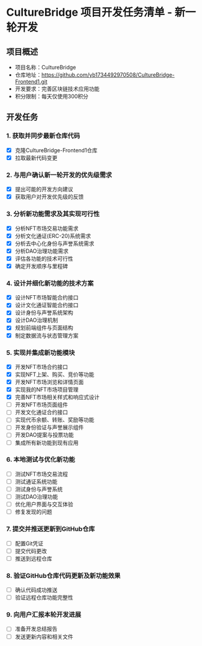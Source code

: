 # CultureBridge 项目开发任务清单 - 新一轮开发

## 项目概述
- 项目名称：CultureBridge
- 仓库地址：https://github.com/yb1734492970508/CultureBridge-Frontend1.git
- 开发要求：完善区块链技术应用功能
- 积分限制：每天仅使用300积分

## 开发任务

### 1. 获取并同步最新仓库代码
- [x] 克隆CultureBridge-Frontend1仓库
- [x] 拉取最新代码变更

### 2. 与用户确认新一轮开发的优先级需求
- [x] 提出可能的开发方向建议
- [x] 获取用户对开发优先级的反馈

### 3. 分析新功能需求及其实现可行性
- [x] 分析NFT市场交易功能需求
- [x] 分析文化通证(ERC-20)系统需求
- [x] 分析去中心化身份与声誉系统需求
- [x] 分析DAO治理功能需求
- [x] 评估各功能的技术可行性
- [x] 确定开发顺序与里程碑

### 4. 设计并细化新功能的技术方案
- [x] 设计NFT市场智能合约接口
- [x] 设计文化通证智能合约接口
- [x] 设计身份与声誉系统架构
- [x] 设计DAO治理机制
- [x] 规划前端组件与页面结构
- [x] 制定数据流与状态管理方案

### 5. 实现并集成新功能模块
- [x] 开发NFT市场合约接口
- [x] 实现NFT上架、购买、竞价等功能
- [x] 开发NFT市场浏览和详情页面
- [x] 实现我的NFT市场项目管理
- [x] 完善NFT市场相关样式和响应式设计
- [ ] 开发NFT市场页面组件
- [ ] 开发文化通证合约接口
- [ ] 实现代币余额、转账、奖励等功能
- [ ] 开发身份验证与声誉展示组件
- [ ] 开发DAO提案与投票功能
- [ ] 集成所有新功能到现有应用

### 6. 本地测试与优化新功能
- [ ] 测试NFT市场交易流程
- [ ] 测试通证系统功能
- [ ] 测试身份与声誉系统
- [ ] 测试DAO治理功能
- [ ] 优化用户界面与交互体验
- [ ] 修复发现的问题

### 7. 提交并推送更新到GitHub仓库
- [ ] 配置Git凭证
- [ ] 提交代码更改
- [ ] 推送到远程仓库

### 8. 验证GitHub仓库代码更新及新功能效果
- [ ] 确认代码成功推送
- [ ] 验证远程仓库功能完整性

### 9. 向用户汇报本轮开发进展
- [ ] 准备开发总结报告
- [ ] 发送更新内容和相关文件
